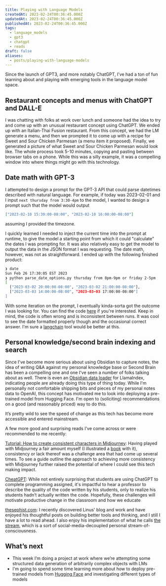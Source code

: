 ```yaml
---
title: Playing with Language Models
createdAt: 2023-02-24T00:36:45.000Z
updatedAt: 2023-02-24T00:36:45.000Z
publishedAt: 2023-02-24T00:36:45.000Z
tags:
  - language_models
  - gpt3
  - chatgpt
  - reads
draft: false
aliases:
  - posts/playing-with-language-models
---
```


Since the launch of GPT3, and more notably ChatGPT, I’ve had a ton of fun learning about and playing with emerging tools in the language model space.

## Restaurant concepts and menus with ChatGPT and DALL-E

I was chatting with folks at work over lunch and someone had the idea to try and come up with an unusual restaurant concept using ChatGPT.
We ended up with an Italian-Thai Fusion restaurant.
From this concept, we had the LM generate a menu, and then we prompted it to come up with a recipe for Sweet and Sour Chicken Parmesan (a menu item it proposed).
Finally, we generated a picture of what Sweet and Sour Chicken Parmesan would look like.
The whole process took 5-10 minutes, copying and pasting between browser tabs on a phone.
While this was a silly example, it was a compelling window into where things might go with this technology.

## Date math with GPT-3

I attempted to design a prompt for the GPT-3 API that could parse datetimes described with natural language.
For example, if today was 2023-02-01 and I input `next thursday from 3:30-4pm` to the model, I wanted to design a prompt such that the model would output

```json
["2023-02-10 15:30:00-08:00", "2023-02-10 16:00:00-08:00"]
```

assuming I provided the timezone.

I quickly learned I needed to inject the current time into the prompt at runtime, to give the model a starting point from which it could "calculate" the dates I was prompting for.
It was also relatively easy to get the model to output the data in the JSON format I was requesting.
The date math, however, was not as straightforward. I ended up with the following finished product:

```sh
❯ date
Sun Feb 26 17:30:05 EST 2023
❯ python parse_date_options.py thursday from 8pm-9pm or friday 2-5pm
[
  ["2023-03-02 20:00:00-08:00", "2023-03-02 21:00:00-08:00"],
  ["2023-03-03 14:00:00-08:00", "2023-03-03 17:00:00-08:00"]
]
```

With some iteration on the prompt, I eventually kinda-sorta got the outcome I was looking for. You can find the code [here](https://gist.github.com/danielcorin/c19483b9c52c1e2970db9f6f2493e7d7) if you're interested. Keep in mind, the code is often wrong and is inconsistent between runs.
It was cool to see the date formatted properly though and the occasional correct answer.
I'm sure a [langchain](https://github.com/hwchase17/langchain) tool would be better at this.

## Personal knowledge/second brain indexing and search

Since I've become more serious about using Obsidian to capture notes, the idea of writing Q&A against my personal knowledge base or Second Brain has been a compelling one and one I've seen a number of folks talking about as well.
There is even an [Obsidian data loader](https://llamahub.ai/l/obsidian) for LlamaIndex, indicating people are already doing this type of thing today.
While I'm personally not comfortable shipping bits and pieces of my personal notes data to OpenAI, this concept has motivated me to look into deploying a pre-trained model from Hugging Face.
I'm open to (soliciting) recommendations on a good (and reasonably priced) way to do this.

It’s pretty wild to see the speed of change as this tech has become more accessible and entered mainstream.

A few more good and surprising reads I’ve come across or were recommended to me recently:

[Tutorial: How to create consistent characters in Midjourney](https://linusekenstam.substack.com/p/tutorial-how-to-create-consistent): Having played with Midjourney a fair amount myself (I illustrated a [book](https://adventure-of-penelope.vercel.app) with it), consistency or lack thereof was a challenge area that had come up several times.
To see a guide outline the approach to achieving more consistency with Midjourney further raised the potential of where I could see this tech making impact.

[CheatGPT](https://blog.humphd.org/cheatgpt/): While not entirely surprising that students are using ChatGPT to complete programming assigned, it's impactful to hear a professor to describe the quality of the code written by his students, only to realize his students hadn’t actually written the code.
Hopefully, these challenges will motivate productive change in the classroom and how we educate

[thesephist.com](https://thesephist.com/): I recently discovered Linus' blog and work and have enjoyed his thoughtful posts on building better tools and thinking, and I still I have a lot to read ahead.
I also enjoy his implementation of what he calls [the stream](https://stream.thesephist.com/), which is a sort of social-media-decoupled personal stream-of-consciousness.

## What’s next

- This week I’m doing a project at work where we’re attempting some structured data generation of arbitrarily complex objects with LMs
- I'm going to spend some time learning more about how to deploy pre-trained models from [Hugging Face](https://huggingface.co/) and investigating different types of models
